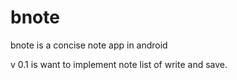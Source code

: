 bnote
=====

bnote is a concise note app in android

v 0.1 is want to implement note list of write and save.
